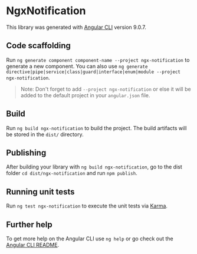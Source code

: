 # NgxNotification

This library was generated with [Angular CLI](https://github.com/angular/angular-cli) version 9.0.7.

## Code scaffolding

Run `ng generate component component-name --project ngx-notification` to generate a new component. You can also use `ng generate directive|pipe|service|class|guard|interface|enum|module --project ngx-notification`.
> Note: Don't forget to add `--project ngx-notification` or else it will be added to the default project in your `angular.json` file. 

## Build

Run `ng build ngx-notification` to build the project. The build artifacts will be stored in the `dist/` directory.

## Publishing

After building your library with `ng build ngx-notification`, go to the dist folder `cd dist/ngx-notification` and run `npm publish`.

## Running unit tests

Run `ng test ngx-notification` to execute the unit tests via [Karma](https://karma-runner.github.io).

## Further help

To get more help on the Angular CLI use `ng help` or go check out the [Angular CLI README](https://github.com/angular/angular-cli/blob/master/README.md).
